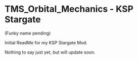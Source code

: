 # TMS_Orbital_Mechanics - KSP Stargate
(Funky name pending)

Initial ReadMe for my KSP Stargate Mod.

Nothing to say just yet, but will update soon.
